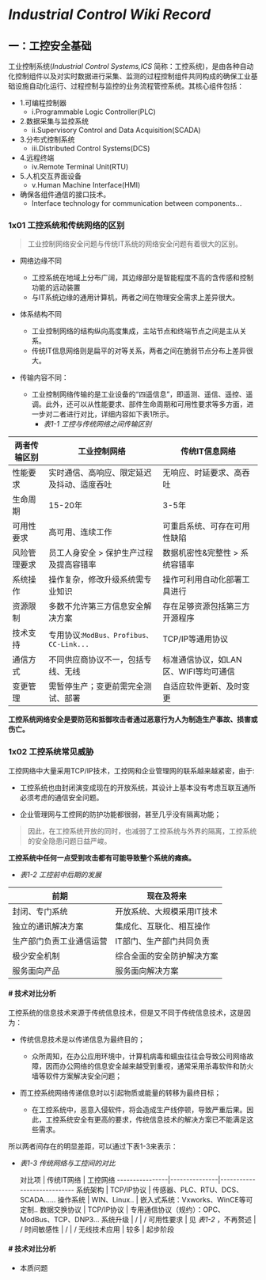 # *Industrial Control Wiki Record* 

## 一：工控安全基础

工业控制系统(*Industrial Control Systems,ICS* 简称：工控系统)，是由各种自动化控制组件以及对实时数据进行采集、监测的过程控制组件共同构成的确保工业基础设施自动化运行、过程控制与监控的业务流程管控系统。其核心组件包括：


- 1.可编程控制器
	- i.Programmable Logic Controller(PLC)
- 2.数据采集与监控系统
	- ii.Supervisory Control and Data Acquisition(SCADA)
- 3.分布式控制系统
	- iii.Distributed Control Systems(DCS)
- 4.远程终端
	- iv.Remote Terminal Unit(RTU)
- 5.人机交互界面设备
	- v.Human Machine Interface(HMI)
- 确保各组件通信的接口技术。
	- Interface technology for communication between components...

### 1x01 工控系统和传统网络的区别

> 工业控制网络安全问题与传统IT系统的网络安全问题有着很大的区别。

- 网络边缘不同
	- 工控系统在地域上分布广阔，其边缘部分是智能程度不高的含传感和控制功能的远动装置
	- 与IT系统边缘的通用计算机，两者之间在物理安全需求上差异很大。

- 体系结构不同
	- 工业控制网络的结构纵向高度集成，主站节点和终端节点之间是主从关系。
	- 传统IT信息网络则是扁平的对等关系，两者之间在脆弱节点分布上差异很大。

- 传输内容不同：
	- 工业控制网络传输的是工业设备的“四遥信息”，即遥测、遥信、遥控、遥调。此外，还可以从性能要求、部件生命周期和可用性要求等多方面，进一步对二者进行对比，详细内容如下表1所示。
		- _表1-1 工控与传统网络之间传输区别_

 两者传输区别 | 工业控制网络 | 传统IT信息网络
----------|---------------------------|---------------------------
性能要求 | 实时通信、高响应、限定延迟及抖动、适度吞吐 | 无响应、时延要求、高吞吐
生命周期 | 15-20年 | 3-5年 
可用性要求 | 高可用、连续工作 | 可重启系统、可存在可用性缺陷
风险管理要求 | 员工人身安全 > 保护生产过程及提高容错率 | 数据机密性&完整性 > 系统容错率
系统操作 | 操作复杂，修改升级系统需专业知识 | 操作可利用自动化部署工具进行
资源限制 | 多数不允许第三方信息安全解决方案 | 存在足够资源包括第三方开源程序
技术支持 | 专用协议:`ModBus、Profibus、CC-Link...` | TCP/IP等通用协议
通信方式 | 不同供应商协议不一，包括专线、无线 | 标准通信协议，如LAN区、WIFI等均可通信
变更管理 | 需暂停生产；变更前需完全测试、部署 | 自适应软件更新、及时变更

**工控系统网络安全是要防范和抵御攻击者通过恶意行为人为制造生产事故、损害或伤亡。**

### 1x02 工控系统常见威胁

工控网络中大量采用TCP/IP技术，工控网和企业管理网的联系越来越紧密，由于:

- 工控系统也由封闭演变成现在的开放系统，其设计上基本没有考虑互联互通所必须考虑的通信安全问题。

- 企业管理网与工控网的防护功能都很弱，甚至几乎没有隔离功能；


> 因此，在工控系统开放的同时，也减弱了工控系统与外界的隔离，工控系统
> 的安全隐患问题日益严峻。

**工控系统中任何一点受到攻击都有可能导致整个系统的瘫痪。**


- _表1-2 工控前中后期的发展_

 前期 | 现在及将来
--------------------|-----------------------
封闭、专门系统			| 开放系统、大规模采用IT技术
独立的通讯解决方案		| 集成化、互联化、相互操作
生产部门负责工业通信运营| IT部门、生产部门共同负责
极少安全机制			| 综合全面的安全防护解决方案
服务面向产品			| 服务面向解决方案

#### # 技术对比分析

工控系统的信息技术来源于传统信息技术，但是又不同于传统信息技术，这是因为：

- 传统信息技术是以传递信息为最终目的；
	- 众所周知，在办公应用环境中，计算机病毒和蠕虫往往会导致公司网络故障，因而办公网络的信息安全越来越受到重视，通常采用杀毒软件和防火墙等软件方案解决安全问题；

- 而工控系统网络传递信息时以引起物质或能量的转移为最终目标；
	- 在工控系统中，恶意入侵软件，将会造成生产线停顿，导致严重后果。因此，工控系统安全有更高的要求，传统信息技术的解决方案已不能满足这些需求。

所以两者间存在的明显差距，可以通过下表1-3来表示：

- _表1-3 传统网络与工控间的对比_

  对比项  | 传统IT网络 | 工控网络
----------------|---------------|----------------------------
系统架构		| TCP/IP协议		| 传感器、PLC、RTU、DCS、SCADA......
操作系统 		| WIN、Linux.. 	| 嵌入式系统：Vxworks、WinCE等可定制..
数据交换协议	| TCP/IP协议   	| 专用通信协议（规约）：OPC、ModBus、TCP、DNP3...
系统升级		| /				| /
可用性要求		| 见 _表1-2_ ，不再赘述 | /
时间敏感性		| /				| /
无线技术应用	| 较多			| 起步阶段


#### # 技术对比分析

- 本质问题
